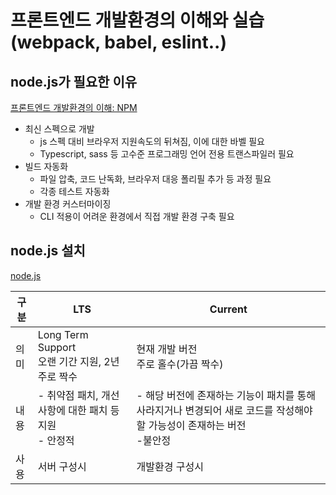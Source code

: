 # 프론트엔드 개발환경의 이해와 실습 (webpack, babel, eslint..)

## node.js가 필요한 이유

[프론트엔드 개발환경의 이해: NPM](https://jeonghwan-kim.github.io/series/2019/12/09/frontend-dev-env-npm.html)

- 최신 스펙으로 개발
  - js 스펙 대비 브라우저 지원속도의 뒤쳐짐, 이에 대한 바벨 필요
  - Typescript, sass 등 고수준 프로그래밍 언어 전용 트랜스파일러 필요
- 빌드 자동화
  - 파일 압축, 코드 난독화, 브라우저 대응 폴리필 추가 등 과정 필요
  - 각종 테스트 자동화
- 개발 환경 커스터마이징
  - CLI 적용이 어려운 환경에서 직접 개발 환경 구축 필요

## node.js 설치

[node.js](https://nodejs.org/ko/)


| 구분 | LTS | Current |
|---|---|---|
| 의미 | Long Term Support<br>오랜 기간 지원, 2년<br>주로 짝수 | 현재 개발 버전<br>주로 홀수(가끔 짝수) |
| 내용 | - 취약점 패치, 개선 사항에 대한 패치 등 지원<br>- 안정적 | - 해당 버전에 존재하는 기능이 패치를 통해 사라지거나 변경되어 새로 코드를 작성해야할 가능성이 존재하는 버전<br>-불안정 |
| 사용 | 서버 구성시 | 개발환경 구성시 |



